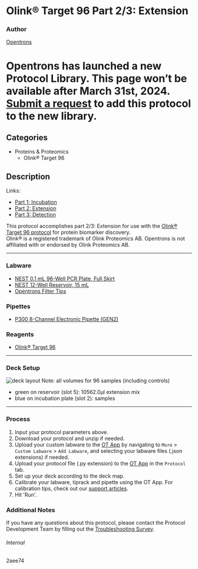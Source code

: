# Olink® Target 96 Part 2/3: Extension

### Author
[Opentrons](https://opentrons.com/)


# Opentrons has launched a new Protocol Library. This page won’t be available after March 31st, 2024. [Submit a request](https://docs.google.com/forms/d/e/1FAIpQLSdYYp9QCKow4nn0KlCVsMS3HX0eJ0N9O7-erajKvcpT0lWbSg/viewform) to add this protocol to the new library.

## Categories
* Proteins & Proteomics
	* Olink® Target 96

## Description

Links:
* [Part 1: Incubation](./2aee74)
* [Part 2: Extension](./2aee74-2)
* [Part 3: Detection](./2aee74-3)

This protocol accomplishes part 2/3: Extension for use with the [Olink® Target 96 protocol](https://www.olink.com/products-services/target/) for protein biomarker discovery.
</br>
Olink® is a registered trademark of Olink Proteomics AB. Opentrons is not affiliated with or endorsed by Olink Proteomics AB.

---

### Labware
* [NEST 0.1 mL 96-Well PCR Plate, Full Skirt](https://shop.opentrons.com/collections/verified-labware/products/nest-0-1-ml-96-well-pcr-plate-full-skirt)
* [NEST 12-Well Reservoir, 15 mL](https://shop.opentrons.com/collections/verified-labware/products/nest-12-well-reservoir-15-ml)
* [Opentrons Filter Tips](https://shop.opentrons.com/collections/opentrons-tips)

### Pipettes
* [P300 8-Channel Electronic Pipette (GEN2)](https://shop.opentrons.com/collections/ot-2-pipettes/products/8-channel-electronic-pipette)

### Reagents
* [Olink® Target 96](https://www.olink.com/products-services/target/)

---

### Deck Setup
![deck layout](https://opentrons-protocol-library-website.s3.amazonaws.com/custom-README-images/2aee74/deck2.png)
Note: all volumes for 96 samples (including controls)
* green on reservoir (slot 5): 10562.0µl extension mix
* blue on incubation plate (slot 2): samples

---

### Process
1. Input your protocol parameters above.
2. Download your protocol and unzip if needed.
3. Upload your custom labware to the [OT App](https://opentrons.com/ot-app) by navigating to `More` > `Custom Labware` > `Add Labware`, and selecting your labware files (.json extensions) if needed.
4. Upload your protocol file (.py extension) to the [OT App](https://opentrons.com/ot-app) in the `Protocol` tab.
5. Set up your deck according to the deck map.
6. Calibrate your labware, tiprack and pipette using the OT App. For calibration tips, check out our [support articles](https://support.opentrons.com/en/collections/1559720-guide-for-getting-started-with-the-ot-2).
7. Hit 'Run'.

### Additional Notes
If you have any questions about this protocol, please contact the Protocol Development Team by filling out the [Troubleshooting Survey](https://protocol-troubleshooting.paperform.co/).

###### Internal
2aee74
